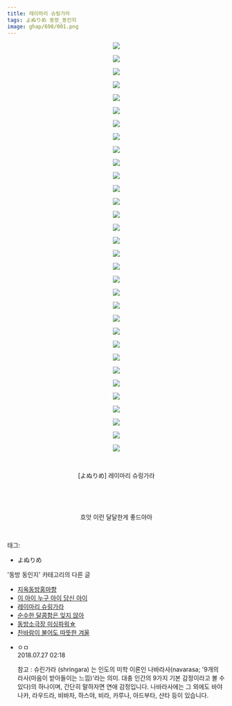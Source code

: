```yaml
---
title: 레이마리 슈링가라
tags: よぬりめ 동방_동인지
image: ghap/698/001.png
---
```

<div class="article">
<p style="text-align: center; clear: none; float: none;"><img src="{{ site.nasurl }}/ghap/698/001.png"/></p>
<p style="text-align: center; clear: none; float: none;"><img src="{{ site.nasurl }}/ghap/698/002.png"/></p>
<p style="text-align: center; clear: none; float: none;"><img src="{{ site.nasurl }}/ghap/698/003.png"/></p>
<p style="text-align: center; clear: none; float: none;"><img src="{{ site.nasurl }}/ghap/698/004.png"/></p>
<p style="text-align: center; clear: none; float: none;"><img src="{{ site.nasurl }}/ghap/698/005.png"/></p>
<p style="text-align: center; clear: none; float: none;"><img src="{{ site.nasurl }}/ghap/698/006.png"/></p>
<p style="text-align: center; clear: none; float: none;"><img src="{{ site.nasurl }}/ghap/698/007.png"/></p>
<p style="text-align: center; clear: none; float: none;"><img src="{{ site.nasurl }}/ghap/698/008.png"/></p>
<p style="text-align: center; clear: none; float: none;"><img src="{{ site.nasurl }}/ghap/698/009.png"/></p>
<p style="text-align: center; clear: none; float: none;"><img src="{{ site.nasurl }}/ghap/698/010.png"/></p>
<p style="text-align: center; clear: none; float: none;"><img src="{{ site.nasurl }}/ghap/698/011.png"/></p>
<p style="text-align: center; clear: none; float: none;"><img src="{{ site.nasurl }}/ghap/698/012.png"/></p>
<p style="text-align: center; clear: none; float: none;"><img src="{{ site.nasurl }}/ghap/698/013.png"/></p>
<p style="text-align: center; clear: none; float: none;"><img src="{{ site.nasurl }}/ghap/698/014.png"/></p>
<p style="text-align: center; clear: none; float: none;"><img src="{{ site.nasurl }}/ghap/698/015.png"/></p>
<p style="text-align: center; clear: none; float: none;"><img src="{{ site.nasurl }}/ghap/698/016.png"/></p>
<p style="text-align: center; clear: none; float: none;"><img src="{{ site.nasurl }}/ghap/698/017.png"/></p>
<p style="text-align: center; clear: none; float: none;"><img src="{{ site.nasurl }}/ghap/698/018.png"/></p>
<p style="text-align: center; clear: none; float: none;"><img src="{{ site.nasurl }}/ghap/698/019.png"/></p>
<p style="text-align: center; clear: none; float: none;"><img src="{{ site.nasurl }}/ghap/698/020.png"/></p>
<p style="text-align: center; clear: none; float: none;"><img src="{{ site.nasurl }}/ghap/698/021.png"/></p>
<p style="text-align: center; clear: none; float: none;"><img src="{{ site.nasurl }}/ghap/698/022.png"/></p>
<p style="text-align: center; clear: none; float: none;"><img src="{{ site.nasurl }}/ghap/698/023.png"/></p>
<p style="text-align: center; clear: none; float: none;"><img src="{{ site.nasurl }}/ghap/698/024.png"/></p>
<p style="text-align: center; clear: none; float: none;"><img src="{{ site.nasurl }}/ghap/698/025.png"/></p>
<p style="text-align: center; clear: none; float: none;"><img src="{{ site.nasurl }}/ghap/698/026.png"/></p>
<p style="text-align: center; clear: none; float: none;"><img src="{{ site.nasurl }}/ghap/698/027.png"/></p>
<p style="text-align: center; clear: none; float: none;"><img src="{{ site.nasurl }}/ghap/698/028.png"/></p>
<p style="text-align: center; clear: none; float: none;"><img src="{{ site.nasurl }}/ghap/698/029.png"/></p>
<p style="text-align: center; clear: none; float: none;"><img src="{{ site.nasurl }}/ghap/698/030.png"/></p>
<p style="text-align: center; clear: none; float: none;"><img src="{{ site.nasurl }}/ghap/698/031.png"/></p>
<p style="text-align: center; clear: none; float: none;"><img src="{{ site.nasurl }}/ghap/698/032.png"/></p>
<p style="text-align: center; clear: none; float: none;"><br/></p>
<p style="text-align: center; clear: none; float: none;">[よぬりめ] 레이마리 슈링가라</p>
<p style="text-align: center; clear: none; float: none;"><br/></p>
<p style="text-align: center; clear: none; float: none;"><br/></p>
<p style="text-align: center; clear: none; float: none;">흐앗 이런 달달한게 좋드아아</p>
<p><br/></p>
</div><div class="tagTrail">
<p>태그: </p>
<ul>
<li>よぬりめ</li>
</ul>
</div><div class="another">
<p>'동방 동인지' 카테고리의 다른 글</p>
<ul>
<li><a href="/2016-07-06-ghap_700">지옥동방홍마향</a></li>
<li><a href="/2016-07-06-ghap_699">이 아이 누구 아이 당신 아이</a></li>
<li><a href="/2016-07-06-ghap_698">레이마리 슈링가라</a></li>
<li><a href="/2016-07-06-ghap_696">순수한 달콤함은 잊지 않아</a></li>
<li><a href="/2016-07-06-ghap_695">동방소극장 미싱파워☆</a></li>
<li><a href="/2016-07-06-ghap_694">찬바람이 불어도 따뜻한 겨울</a></li>
</ul>
</div><div class="cb_module cb_fluid">
<div class="cb_wrt cb_profile">
<div class="comment">
<ul>
<li class="cb_thumb_off" id="comment15294519">
<div class="cb_comment_area">
<div class="cb_info_area">
<div class="cb_section">
<span class="cb_nick_name">ㅇㅁ</span>
</div>
<div class="cb_section">
<span class="cb_date">2018.07.27 02:18 </span>
</div>
</div>
<div class="cb_dsc_comment">
<p class="cb_dsc">
											참고 : 슈린가라 (shringara) 는 인도의 미학 이론인 나바라사(navarasa; '9개의 라사(마음이 받아들이는 느낌)'라는 의미. 대충 인간의 9가지 기본 감정이라고 볼 수 있다)의 하나이며, 간단히 말하자면 연애 감정입니다. 나바라사에는 그 외에도 바야나카, 라우드라, 비바차, 하스야, 비라, 카루나, 아드부타, 샨타 등이 있습니다.<br/>
<br/>
</p>
</div>
</div></li>
</ul>
</div>
</div><!-- commentList close -->
</div>